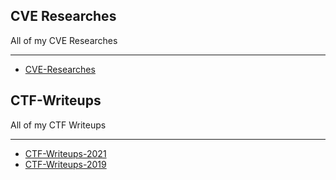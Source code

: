 ## CVE Researches
All of my CVE Researches


------

- [CVE-Researches](https://github.com/Ch3lLIST4/CVE-Researches)

## CTF-Writeups
All of my CTF Writeups


------

- [CTF-Writeups-2021](https://github.com/Ch3lLIST4/CTF-Writeups-2021)
- [CTF-Writeups-2019](https://github.com/Ch3lLIST4/CTF-Writeups-2019)
